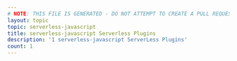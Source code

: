 ```yaml
---
# NOTE: THIS FILE IS GENERATED - DO NOT ATTEMPT TO CREATE A PULL REQUEST TO UPDATE THE DATA. 
layout: topic
topic: serverless-javascript
title: serverless-javascript Serverless Plugins
description: '1 serverless-javascript ServerLess Plugins'
count: 1
---
```

